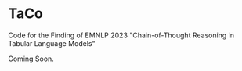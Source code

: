 # TaCo
Code for the Finding of EMNLP 2023 "Chain-of-Thought Reasoning in Tabular Language Models"

Coming Soon.
